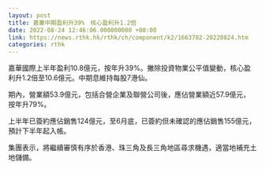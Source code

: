 ```yaml
---
layout: post
title: 嘉華中期盈利升39%　核心盈利升1.2倍
date: 2022-08-24 12:46:06.000000000 +08:00
link: https://news.rthk.hk/rthk/ch/component/k2/1663782-20220824.htm
categories: rthk
---
```


嘉華國際上半年盈利10.8億元，按年升39%。撇除投資物業公平值變動，核心盈利升1.2倍至10.6億元。中期息維持每股7港仙。

期內，營業額53.9億元，包括合營企業及聯營公司後，應佔營業額近57.9億元，按年升79%。

上半年已簽約應佔銷售124億元，至6月底，已簽約但未確認的應佔銷售155億元，預計下半年起入帳。

集團表示，將繼續審慎有序於香港、珠三角及長三角地區尋求機遇，適當地補充土地儲備。
